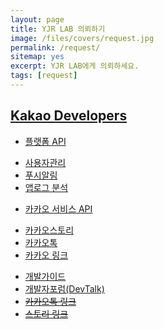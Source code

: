 ```yaml
---
layout: page
title: YJR LAB 의뢰하기
image: /files/covers/request.jpg
permalink: /request/
sitemap: yes
excerpt: YJR LAB에게 의뢰하세요.
tags: [request]
---
```

## [Kakao Developers](https://developers.kakao.com)

* [플랫폼 API](https://developers.kakao.com/features/platform)
 - [사용자관리](https://developers.kakao.com/features/platform#사용자관리)
 - [푸시알림](https://developers.kakao.com/features/platform#푸시-알림)
 - [앱로그 분석](https://developers.kakao.com/features/platform#앱로그-분석)
* [카카오 서비스 API](https://developers.kakao.com/features/kakao)
 - [카카오스토리](https://developers.kakao.com/features/kakao#카카오스토리-API)
 - [카카오톡](https://developers.kakao.com/features/kakao#카카오톡-API)
 - [카카오 링크](https://developers.kakao.com/features/kakao#카카오-링크)
* [개발가이드](https://developers.kakao.com/docs)
* [개발자포럼(DevTalk)](https://devtalk.kakao.com/)
* ~~[카카오톡 링크](http://www.kakao.com/services/api/kakao_link)~~
* ~~[스토리 링크](http://www.kakao.com/services/api/story_link)~~


<!--
* 커버 이미지 출처: [API Testing and some amazing testing tools](http://go-gaga-over-testing.blogspot.kr/2013/11/api-testing-and-some-amazing-testing.html)
-->
